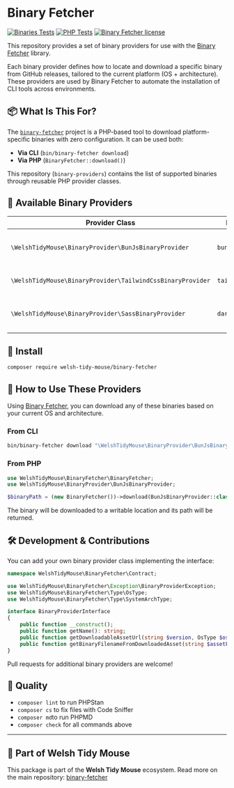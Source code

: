 # Binary Fetcher

[![Binaries Tests](https://github.com/welsh-tidy-mouse/binary-providers/actions/workflows/binary-tests.yml/badge.svg)](https://github.com/welsh-tidy-mouse/binary-providers/actions/workflows/binary-tests.yml)
[![PHP Tests](https://github.com/welsh-tidy-mouse/binary-providers/actions/workflows/php-tests.yml/badge.svg)](https://github.com/welsh-tidy-mouse/binary-providers/actions/workflows/php-tests.yml)
[![Binary Fetcher license](https://img.shields.io/github/license/welsh-tidy-mouse/binary-providers?public)](https://github.com/welsh-tidy-mouse/binary-providers/blob/master/LICENSE)

This repository provides a set of binary providers for use with the [Binary Fetcher](https://github.com/welsh-tidy-mouse/binary-fetcher) library.

Each binary provider defines how to locate and download a specific binary from GitHub releases, tailored to the current platform (OS + architecture). These providers are used by Binary Fetcher to automate the installation of CLI tools across environments.

## 📦 What Is This For?

The [`binary-fetcher`](https://github.com/welsh-tidy-mouse/binary-fetcher) project is a PHP-based tool to download platform-specific binaries with zero configuration. It can be used both:
- **Via CLI** (`bin/binary-fetcher download`)
- **Via PHP** (`BinaryFetcher::download()`)

This repository (`binary-providers`) contains the list of supported binaries through reusable PHP provider classes.


## 🧩 Available Binary Providers

| Provider Class                                                                 | Binary         | Source URL                                                                                     | Notes                                        |
|--------------------------------------------------------------------------------|----------------|------------------------------------------------------------------------------------------------|----------------------------------------------|
| `\WelshTidyMouse\BinaryProvider\BunJsBinaryProvider`                        | `bun`          | [oven-sh/bun](https://github.com/oven-sh/bun/releases)                                        | JavaScript runtime (Node.js alternative)     |
| `\WelshTidyMouse\BinaryProvider\TailwindCssBinaryProvider`                 | `tailwindcss`  | [tailwindlabs/tailwindcss](https://github.com/tailwindlabs/tailwindcss/releases)              | CSS utility framework CLI                    |
| `\WelshTidyMouse\BinaryProvider\SassBinaryProvider`                        | `dart-sass`    | [sass/dart-sass](https://github.com/sass/dart-sass/releases)                                  | Sass compiler (standalone executable)        |

## 🔧 Install

```bash
composer require welsh-tidy-mouse/binary-fetcher
```

## 🚀 How to Use These Providers

Using [Binary Fetcher](https://github.com/welsh-tidy-mouse/binary-fetcher), you can download any of these binaries based on your current OS and architecture.

### From CLI

```bash
bin/binary-fetcher download "\WelshTidyMouse\BinaryProvider\BunJsBinaryProvider"
```

### From PHP

```php
use WelshTidyMouse\BinaryFetcher\BinaryFetcher;
use WelshTidyMouse\BinaryProvider\BunJsBinaryProvider;

$binaryPath = (new BinaryFetcher())->download(BunJsBinaryProvider::class);
```

The binary will be downloaded to a writable location and its path will be returned.

## 🛠️ Development & Contributions

You can add your own binary provider class implementing the interface:

```php
namespace WelshTidyMouse\BinaryFetcher\Contract;

use WelshTidyMouse\BinaryFetcher\Exception\BinaryProviderException;
use WelshTidyMouse\BinaryFetcher\Type\OsType;
use WelshTidyMouse\BinaryFetcher\Type\SystemArchType;

interface BinaryProviderInterface
{
    public function __construct();
    public function getName(): string;
    public function getDownloadableAssetUrl(string $version, OsType $os, SystemArchType $arch): ?string;
    public function getBinaryFilenameFromDownloadedAsset(string $assetFileName, string $downloadDirPath): string;
}
```

Pull requests for additional binary providers are welcome!

## 🧪 Quality

- `composer lint` to run PHPStan
- `composer cs` to fix files with Code Sniffer
- `composer md`to run PHPMD
- `composer check` for all commands above

---

## 🐁 Part of Welsh Tidy Mouse

This package is part of the **Welsh Tidy Mouse** ecosystem. Read more on the main repository: [binary-fetcher](https://github.com/welsh-tidy-mouse/binary-fetcher)
